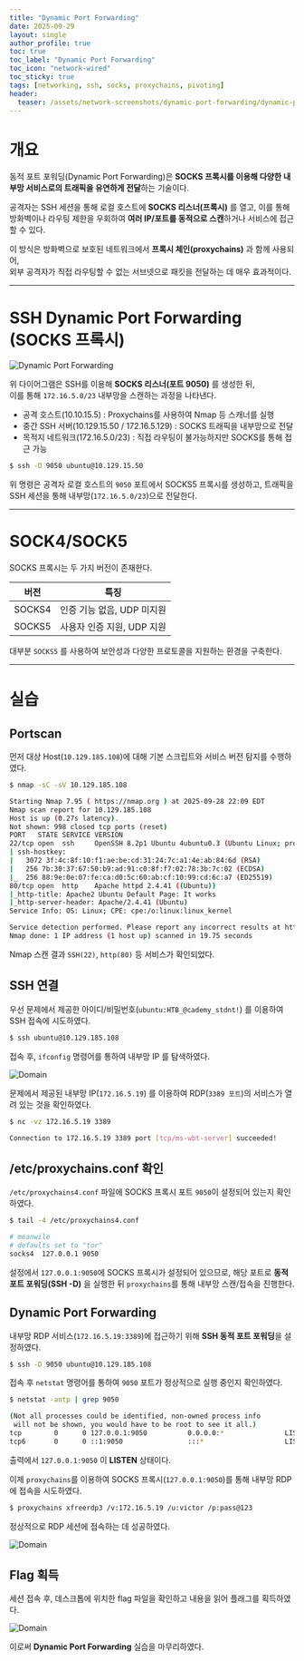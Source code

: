 ```yaml
---
title: "Dynamic Port Forwarding"
date: 2025-09-29
layout: single
author_profile: true
toc: true
toc_label: "Dynamic Port Forwarding"
toc_icon: "network-wired"
toc_sticky: true
tags: [networking, ssh, socks, proxychains, pivoting]
header:
  teaser: /assets/network-screenshots/dynamic-port-forwarding/dynamic-port-forwarding.png
---
```


# 개요

동적 포트 포워딩(Dynamic Port Forwarding)은 **SOCKS 프록시를 이용해 다양한 내부망 서비스로의 트래픽을 유연하게 전달**하는 기술이다.

공격자는 SSH 세션을 통해 로컬 호스트에 **SOCKS 리스너(프록시)** 를 열고, 이를 통해 방화벽이나 라우팅 제한을 우회하여 **여러 IP/포트를 동적으로 스캔**하거나 서비스에 접근할 수 있다.

이 방식은 방화벽으로 보호된 네트워크에서 **프록시 체인(proxychains)** 과 함께 사용되어,  
외부 공격자가 직접 라우팅할 수 없는 서브넷으로 패킷을 전달하는 데 매우 효과적이다.

---

# SSH Dynamic Port Forwarding (SOCKS 프록시)

![Dynamic Port Forwarding](/assets/network-screenshots/dynamic-port-forwarding/dynamic-port-forwarding.png)

위 다이어그램은 SSH를 이용해 **SOCKS 리스너(포트 9050)** 를 생성한 뒤,  
이를 통해 `172.16.5.0/23` 내부망을 스캔하는 과정을 나타낸다.

- 공격 호스트(10.10.15.5) : Proxychains를 사용하여 Nmap 등 스캐너를 실행  
- 중간 SSH 서버(10.129.15.50 / 172.16.5.129) : SOCKS 트래픽을 내부망으로 전달  
- 목적지 네트워크(172.16.5.0/23) : 직접 라우팅이 불가능하지만 SOCKS를 통해 접근 가능

```bash
$ ssh -D 9050 ubuntu@10.129.15.50
```

위 명령은 공격자 로컬 호스트의 `9050` 포트에서 SOCKS5 프록시를 생성하고,
트래픽을 SSH 세션을 통해 내부망(`172.16.5.0/23`)으로 전달한다.

---

# SOCK4/SOCK5

SOCKS 프록시는 두 가지 버전이 존재한다.

| 버전         | 특징                |
| ---------- | ----------------- |
| SOCKS4 | 인증 기능 없음, UDP 미지원 |
| SOCKS5 | 사용자 인증 지원, UDP 지원 |


대부분 `SOCKS5` 를 사용하여 보안성과 다양한 프로토콜을 지원하는 환경을 구축한다.

---

# 실습

## Portscan

먼저 대상 Host(`10.129.185.108`)에 대해 기본 스크립트와 서비스 버전 탐지를 수행하였다.

```bash
$ nmap -sC -sV 10.129.185.108  

Starting Nmap 7.95 ( https://nmap.org ) at 2025-09-28 22:09 EDT
Nmap scan report for 10.129.185.108
Host is up (0.27s latency).
Not shown: 998 closed tcp ports (reset)
PORT   STATE SERVICE VERSION
22/tcp open  ssh     OpenSSH 8.2p1 Ubuntu 4ubuntu0.3 (Ubuntu Linux; protocol 2.0)
| ssh-hostkey: 
|   3072 3f:4c:8f:10:f1:ae:be:cd:31:24:7c:a1:4e:ab:84:6d (RSA)
|   256 7b:30:37:67:50:b9:ad:91:c0:8f:f7:02:78:3b:7c:02 (ECDSA)
|_  256 88:9e:0e:07:fe:ca:d0:5c:60:ab:cf:10:99:cd:6c:a7 (ED25519)
80/tcp open  http    Apache httpd 2.4.41 ((Ubuntu))
|_http-title: Apache2 Ubuntu Default Page: It works
|_http-server-header: Apache/2.4.41 (Ubuntu)
Service Info: OS: Linux; CPE: cpe:/o:linux:linux_kernel

Service detection performed. Please report any incorrect results at https://nmap.org/submit/ .
Nmap done: 1 IP address (1 host up) scanned in 19.75 seconds
```

Nmap 스캔 결과 `SSH(22)`, `http(80)` 등 서비스가 확인되었다.

## SSH 연결

우선 문제에서 제공한 아이디/비밀번호(`ubuntu:HTB_@cademy_stdnt!`) 를 이용하여 SSH 접속에 시도하였다.

```bash
$ ssh ubuntu@10.129.185.108
```

접속 후, `ifconfig` 명령어를 통하여 내부망 IP 를 탐색하였다.

![Domain](/assets/network-screenshots/dynamic-port-forwarding/ifconfig.png)

문제에서 제공된 내부망 IP(`172.16.5.19`) 를 이용하여 RDP(`3389 포트`)의 서비스가 열려 있는 것을 확인하였다.

```bash
$ nc -vz 172.16.5.19 3389

Connection to 172.16.5.19 3389 port [tcp/ms-wbt-server] succeeded!
```

## /etc/proxychains.conf 확인

`/etc/proxychains4.conf` 파일에 SOCKS 프록시 포트 `9050`이 설정되어 있는지 확인하였다.

```bash
$ tail -4 /etc/proxychains4.conf

# meanwile
# defaults set to "tor"
socks4  127.0.0.1 9050
```

설정에서 `127.0.0.1:9050`에 SOCKS 프록시가 설정되어 있으므로, 해당 포트로 **동적 포트 포워딩(SSH -D)** 을 실행한 뒤 `proxychains`를 통해 내부망 스캔/접속을 진행한다.

## Dynamic Port Forwarding

내부망 RDP 서비스(`172.16.5.19:3389`)에 접근하기 위해 **SSH 동적 포트 포워딩**을 설정하였다.

```bash
$ ssh -D 9050 ubuntu@10.129.185.108
```

접속 후 `netstat` 명령어를 통하여 `9050` 포트가 정상적으로 실행 중인지 확인하였다.

```bash
$ netstat -antp | grep 9050

(Not all processes could be identified, non-owned process info
 will not be shown, you would have to be root to see it all.)
tcp        0      0 127.0.0.1:9050          0.0.0.0:*               LISTEN      44477/ssh           
tcp6       0      0 ::1:9050                :::*                    LISTEN      44477/ssh  
```

출력에서 `127.0.0.1:9050` 이 **LISTEN** 상태이다.

이제 `proxychains`를 이용하여 SOCKS 프록시(`127.0.0.1:9050`)를 통해 내부망 RDP에 접속을 시도하였다.

```bash
$ proxychains xfreerdp3 /v:172.16.5.19 /u:victor /p:pass@123
```

정상적으로 RDP 세션에 접속하는 데 성공하였다.

![Domain](/assets/network-screenshots/dynamic-port-forwarding/rdp-connect.png)

## Flag 획득

세션 접속 후, 데스크톱에 위치한 flag 파일을 확인하고 내용을 읽어 플래그를 획득하였다.

![Domain](/assets/network-screenshots/dynamic-port-forwarding/flag.png)

이로써 **Dynamic Port Forwarding** 실습을 마무리하였다.